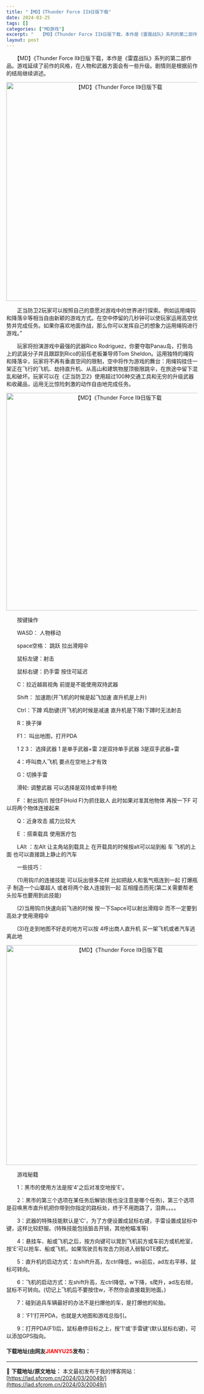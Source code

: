 ```yaml
---
title: "【MD】《Thunder Force II》日版下载"
date: 2024-03-25
tags: []
categories: ["MD游戏"]
excerpt: "　　【MD】《Thunder Force II》日版下载，本作是《雷霆战队》系列的第二部作品。游戏延续了前作的风格，在人物和武器方面会有一些升级。剧情则是根据前作的结局继续讲述。 　　正当防卫2玩家可以按照自己的意愿对游戏中的世界进行探索。例如运用绳钩和降落伞等相当自由新颖的游戏方式。在空中停留的几&hellip;"
layout: post
---
```


 <p>　　【MD】《Thunder Force II》日版下载，本作是《雷霆战队》系列的第二部作品。游戏延续了前作的风格，在人物和武器方面会有一些升级。剧情则是根据前作的结局继续讲述。</p> <p align="center"><img align="" border="0" src="https://lad.sfcrom.cn/wp-content/uploads/2024/03/20240325_660114f76eebc.png" width="577" alt="【MD】《Thunder Force II》日版下载" /></p> <p>　　正当防卫2玩家可以按照自己的意愿对游戏中的世界进行探索。例如运用绳钩和降落伞等相当自由新颖的游戏方式。在空中停留的几秒钟可以使玩家运用高空优势并完成任务。如果你喜欢地面作战，那么你可以发挥自己的想象力运用绳钩进行游戏。&rdquo;</p> <p>　　玩家将扮演游戏中最强的武器Rico Rodriguez，你要夺取Panau岛，打倒岛上的武装分子并且跟踪到Rico的前任老板兼导师Tom Sheldon。运用独特的绳钩和降落伞，玩家将不再有垂直空间的限制，空中将作为游戏的舞台：用绳钩挂住一架正在飞行的飞机、劫持直升机、从高山和建筑物屋顶极限跳伞，在旅途中留下混乱和破坏。玩家可以在《正当防卫2》使用超过100种交通工具和无穷的升级武器和收藏品，运用无比惊险刺激的动作自由地完成任务。</p> <p align="center"><img align="" border="0" src="https://lad.sfcrom.cn/wp-content/uploads/2024/03/20240325_660114f842bb6.png" width="574" alt="【MD】《Thunder Force II》日版下载" /></p> <p>　　按键操作</p> <p>　　WASD： 人物移动</p> <p>　　space空格： 跳跃 拉出滑翔伞</p> <p>　　鼠标左键：射击</p> <p>　　鼠标右键：扔手雷 按住可延迟</p> <p>　　C：拉近越肩视角 前提是不能使用双持武器</p> <p>　　Shift： 加速跑(开飞机的时候是起飞加速 直升机是上升)</p> <p>　　Ctrl：下蹲 鸡肋键(开飞机的时候是减速 直升机是下降)下蹲时无法射击</p> <p>　　R：换子弹</p> <p>　　F1： 叫出地图，打开PDA</p> <p>　　1 2 3： 选择武器 1 是单手武器+雷 2是双持单手武器 3是双手武器+雷</p> <p>　　4：呼叫商人飞机 要点在空地上才有效</p> <p>　　G：切换手雷</p> <p>　　滑轮: 调整武器 可以选择是双持或单手持枪</p> <p>　　F ：射出钩爪 按住F(Hold F)为抓住敌人 此时如果对准其他物体 再按一下F 可以将两个物体连接起来</p> <p>　　Q：近身攻击 威力比较大</p> <p>　　E ：搭乘载具 使用医疗包</p> <p>　　LAlt ：左Alt 让主角站到载具上 在开载具的时候按alt可以站到船 车 飞机的上面 也可以直接跳上静止的汽车</p> <p>　　一些技巧：</p> <p>　　(1)用钩爪的连接技能 可以玩出很多花样 比如把敌人和氢气瓶连到一起 打爆瓶子 制造一个山寨超人 或者将两个敌人连接到一起 互相撞击而死(第二关需要帮老头拉车也要用到此技能)</p> <p>　　(2)当用钩爪快速向前飞进的时候 按一下Sapce可以射出滑翔伞 而不一定要到高处才使用滑翔伞</p> <p>　　(3)在走到地图不好走的地方可以按 4呼出商人直升机 买一架飞机或者汽车逃离此地</p> <p align="center"><img align="" border="0" src="https://lad.sfcrom.cn/wp-content/uploads/2024/03/20240325_660114f94eb13.png" width="580" alt="【MD】《Thunder Force II》日版下载" /></p> <p>　　游戏秘籍</p> <p>　　1：黑市的使用方法是按&#39;4&#39;之后对准空地按&#39;E&#39;。</p> <p>　　2：黑市的第三个选项在某任务后解锁(我也没注意是哪个任务)，第三个选项是召唤黑市直升机把你带到你指定的路标处，终于不用跑路了，泪奔。。。。</p> <p>　　3：武器的特殊技能默认是&#39;C&#39;，为了方便设置成鼠标右键，手雷设置成鼠标中键，这样比较舒服。(特殊技能包括狙击开镜，其他枪瞄准等)</p> <p>　　4：悬挂车、船或飞机之后，按方向键可以晃到飞机前方或车前方或机枪室，按&#39;E&#39;可以抢车、船或飞机，如果驾驶员有攻击力则进入弱智QTE模式。</p> <p>　　5：直升机的启动方式：左shift升高，左ctrl降低，ws前后，ad左右平移，鼠标可转向。</p> <p>　　6：飞机的启动方式：左shift升高，左ctrl降低，w下降，s爬升，ad左右倾，鼠标不可转向。(切记上飞机后不要按住w，不然你会直接栽到地面。)</p> <p>　　7：碰到追兵车辆最好的办法不是扫爆他的车，是打爆他的轮胎。</p> <p>　　8：&#39;F1&#39;打开PDA，也就是大地图和游戏总指引。</p> <p>　　9：打开PDA(F1)后，鼠标悬停目标之上，按&#39;1&#39;或&#39;手雷键&#39;(默认鼠标右键)，可以添加GPS指向。</p> <p><h4>下载地址(由网友<font color="red">JIANYU25</font>发布)：</h4></p> 

---
📖 **下载地址/原文地址：** 本文最初发布于我的博客网站：[https://lad.sfcrom.cn/2024/03/20049/](https://lad.sfcrom.cn/2024/03/20049/)
